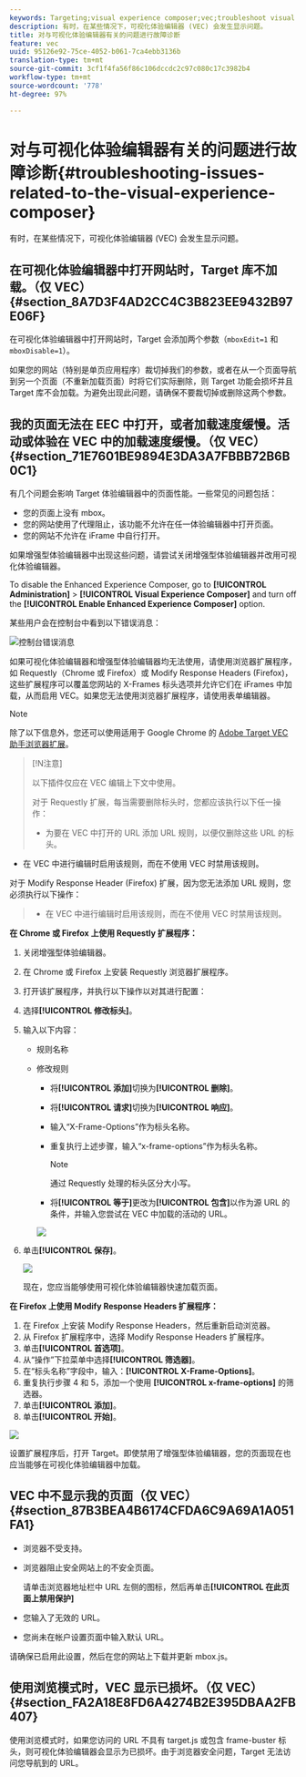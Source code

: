 ```yaml
---
keywords: Targeting;visual experience composer;vec;troubleshoot visual experience composer;troubleshooting;tls;tls 1.2
description: 有时，在某些情况下，可视化体验编辑器 (VEC) 会发生显示问题。
title: 对与可视化体验编辑器有关的问题进行故障诊断
feature: vec
uuid: 95126e92-75ce-4052-b061-7ca4ebb3136b
translation-type: tm+mt
source-git-commit: 3cf1f4fa56f86c106dccdc2c97c080c17c3982b4
workflow-type: tm+mt
source-wordcount: '778'
ht-degree: 97%

---
```



# 对与可视化体验编辑器有关的问题进行故障诊断{#troubleshooting-issues-related-to-the-visual-experience-composer}

有时，在某些情况下，可视化体验编辑器 (VEC) 会发生显示问题。

## 在可视化体验编辑器中打开网站时，Target 库不加载。（仅 VEC） {#section_8A7D3F4AD2CC4C3B823EE9432B97E06F}

在可视化体验编辑器中打开网站时，Target 会添加两个参数（`mboxEdit=1` 和 `mboxDisable=1`）。

如果您的网站（特别是单页应用程序）裁切掉我们的参数，或者在从一个页面导航到另一个页面（不重新加载页面）时将它们实际删除，则 Target 功能会损坏并且 Target 库不会加载。为避免出现此问题，请确保不要裁切掉或删除这两个参数。

## 我的页面无法在 EEC 中打开，或者加载速度缓慢。活动或体验在 VEC 中的加载速度缓慢。（仅 VEC） {#section_71E7601BE9894E3DA3A7FBBB72B6B0C1}

有几个问题会影响 Target 体验编辑器中的页面性能。一些常见的问题包括：

* 您的页面上没有 mbox。
* 您的网站使用了代理阻止，该功能不允许在任一体验编辑器中打开页面。
* 您的网站不允许在 iFrame 中自行打开。

如果增强型体验编辑器中出现这些问题，请尝试关闭增强型体验编辑器并改用可视化体验编辑器。

To disable the Enhanced Experience Composer, go to **[!UICONTROL Administration]** > **[!UICONTROL Visual Experience Composer]** and turn off the **[!UICONTROL Enable Enhanced Experience Composer]** option.

某些用户会在控制台中看到以下错误消息：

![控制台错误消息](/help/c-experiences/c-visual-experience-composer/r-troubleshoot-composer/assets/console_error_message.jpg)

如果可视化体验编辑器和增强型体验编辑器均无法使用，请使用浏览器扩展程序，如 Requestly（Chrome 或 Firefox）或 Modify Response Headers (Firefox)，这些扩展程序可以覆盖您网站的 X-Frames 标头选项并允许它们在 iFrames 中加载，从而启用 VEC。如果您无法使用浏览器扩展程序，请使用表单编辑器。

>[!NOTE]
>
>除了以下信息外，您还可以使用适用于 Google Chrome 的 [Adobe Target VEC 助手浏览器扩展](/help/c-experiences/c-visual-experience-composer/r-troubleshoot-composer/vec-helper-browser-extension.md)。


>[!N注意]
>
>以下插件仅应在 VEC 编辑上下文中使用。
>
>对于 Requestly 扩展，每当需要删除标头时，您都应该执行以下任一操作：
>
>* 为要在 VEC 中打开的 URL 添加 URL 规则，以便仅删除这些 URL 的标头。
   >
   >
* 在 VEC 中进行编辑时启用该规则，而在不使用 VEC 时禁用该规则。
>
>
对于 Modify Response Header (Firefox) 扩展，因为您无法添加 URL 规则，您必须执行以下操作：
>
>* 在 VEC 中进行编辑时启用该规则，而在不使用 VEC 时禁用该规则。


**在 Chrome 或 Firefox 上使用 Requestly 扩展程序：**

1. 关闭增强型体验编辑器。
1. 在 Chrome 或 Firefox 上安装 Requestly 浏览器扩展程序。
1. 打开该扩展程序，并执行以下操作以对其进行配置：
1. 选择&#x200B;**[!UICONTROL 修改标头]**。
1. 输入以下内容：

   * 规则名称
   * 修改规则

      * 将&#x200B;**[!UICONTROL 添加]**&#x200B;切换为&#x200B;**[!UICONTROL 删除]**。
      * 将&#x200B;**[!UICONTROL 请求]**&#x200B;切换为&#x200B;**[!UICONTROL 响应]**。
      * 输入“X-Frame-Options”作为标头名称。
      * 重复执行上述步骤，输入“x-frame-options”作为标头名称。

         >[!NOTE]
         >
         >通过 Requestly 处理的标头区分大小写。

      * 将&#x200B;**[!UICONTROL 等于]**&#x200B;更改为&#x200B;**[!UICONTROL 包含]**&#x200B;以作为源 URL 的条件，并输入您尝试在 VEC 中加载的活动的 URL。

      ![](assets/chrome_extension.png)


1. 单击&#x200B;**[!UICONTROL 保存]**。

   ![](assets/requestly.png)

   现在，您应当能够使用可视化体验编辑器快速加载页面。

**在 Firefox 上使用 Modify Response Headers 扩展程序：**

1. 在 Firefox 上安装 Modify Response Headers，然后重新启动浏览器。
1. 从 Firefox 扩展程序中，选择 Modify Response Headers 扩展程序。
1. 单击&#x200B;**[!UICONTROL 首选项]**。
1. 从“操作”下拉菜单中选择&#x200B;**[!UICONTROL 筛选器]**。
1. 在“标头名称”字段中，输入：**[!UICONTROL X-Frame-Options]**。
1. 重复执行步骤 4 和 5，添加一个使用 **[!UICONTROL x-frame-options]** 的筛选器。
1. 单击&#x200B;**[!UICONTROL 添加]**。
1. 单击&#x200B;**[!UICONTROL 开始]**。

![](assets/firefox_extension.png)

设置扩展程序后，打开 Target。即使禁用了增强型体验编辑器，您的页面现在也应当能够在可视化体验编辑器中加载。

## VEC 中不显示我的页面（仅 VEC） {#section_87B3BEA4B6174CFDA6C9A69A1A051FA1}

* 浏览器不受支持。
* 浏览器阻止安全网站上的不安全页面。

   请单击浏览器地址栏中 URL 左侧的图标，然后再单击&#x200B;**[!UICONTROL 在此页面上禁用保护]**
* 您输入了无效的 URL。
* 您尚未在帐户设置页面中输入默认 URL。

请确保已启用此设置，然后在您的网站上下载并更新 mbox.js。

## 使用浏览模式时，VEC 显示已损坏。（仅 VEC） {#section_FA2A18E8FD6A4274B2E395DBAA2FB407}

使用浏览模式时，如果您访问的 URL 不具有 target.js 或包含 frame-buster 标头，则可视化体验编辑器会显示为已损坏。由于浏览器安全问题，Target 无法访问您导航到的 URL。
